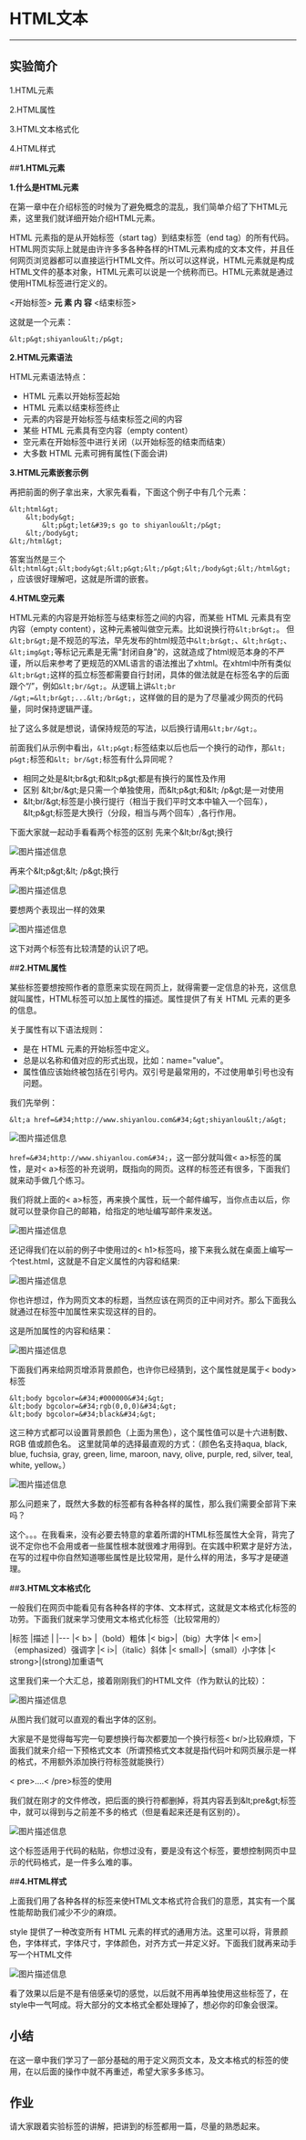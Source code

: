 # HTML文本


---

## 实验简介

1.HTML元素

2.HTML属性

3.HTML文本格式化

4.HTML样式


##**1.HTML元素**

**1.什么是HTML元素**

在第一章中在介绍标签的时候为了避免概念的混乱，我们简单介绍了下HTML元素，这里我们就详细开始介绍HTML元素。

HTML 元素指的是从开始标签（start tag）到结束标签（end tag）的所有代码。
HTML网页实际上就是由许许多多各种各样的HTML元素构成的文本文件，并且任何网页浏览器都可以直接运行HTML文件。所以可以这样说，HTML元素就是构成HTML文件的基本对象，HTML元素可以说是一个统称而已。HTML元素就是通过使用HTML标签进行定义的。

&lt;开始标签&gt;  **元 素 内 容**  &lt;结束标签&gt;

这就是一个元素：
```
&lt;p&gt;shiyanlou&lt;/p&gt;
```

**2.HTML元素语法**

HTML元素语法特点：
 - HTML 元素以开始标签起始
 - HTML 元素以结束标签终止
 - 元素的内容是开始标签与结束标签之间的内容
 - 某些 HTML 元素具有空内容（empty content）
 - 空元素在开始标签中进行关闭（以开始标签的结束而结束）
 - 大多数 HTML 元素可拥有属性(下面会讲)

**3.HTML元素嵌套示例**

再把前面的例子拿出来，大家先看看，下面这个例子中有几个元素：
```
&lt;html&gt;
    &lt;body&gt;
        &lt;p&gt;let&#39;s go to shiyanlou&lt;/p&gt;
    &lt;/body&gt;
&lt;/html&gt;
```

答案当然是三个`&lt;html&gt;&lt;body&gt;&lt;p&gt;&lt;/p&gt;&lt;/body&gt;&lt;/html&gt;`，应该很好理解吧，这就是所谓的嵌套。

**4.HTML空元素**

HTML元素的内容是开始标签与结束标签之间的内容，而某些 HTML 元素具有空内容（empty content），这种元素被叫做空元素。比如说换行符`&lt;br&gt;`。
但`&lt;br&gt;`是不规范的写法，早先发布的html规范中`&lt;br&gt;`、`&lt;hr&gt;`、`&lt;img&gt;`等标记元素是无需“封闭自身”的，这就造成了html规范本身的不严谨，所以后来参考了更规范的XML语言的语法推出了xhtml。在xhtml中所有类似`&lt;br&gt;`这样的孤立标签都需要自行封闭，具体的做法就是在标签名字的后面跟个“/”，例如`&lt;br/&gt;`。从逻辑上讲`&lt;br /&gt;=&lt;br&gt;...&lt;/br&gt;`，这样做的目的是为了尽量减少网页的代码量，同时保持逻辑严谨。

扯了这么多就是想说，请保持规范的写法，以后换行请用`&lt;br/&gt;`。

前面我们从示例中看出，`&lt;p&gt;`标签结束以后也后一个换行的动作，那`&lt; p&gt;`标签和`&lt; br/&gt;`标签有什么异同呢？

- 相同之处是&amp;lt;br&amp;gt;和&amp;lt;p&amp;gt;都是有换行的属性及作用
- 区别 &amp;lt;br/&amp;gt;是只需一个单独使用，而&amp;lt;p&amp;gt;和&amp;lt; /p&amp;gt;是一对使用
- &amp;lt;br/&amp;gt;标签是小换行提行（相当于我们平时文本中输入一个回车），&amp;lt;p&amp;gt;标签是大换行（分段，相当与两个回车）,各行作用。

下面大家就一起动手看看两个标签的区别
先来个&amp;lt;br/&amp;gt;换行


![图片描述信息](https://dn-anything-about-doc.qbox.me/userid20407labid118time1423199233442)

再来个&amp;lt;p&amp;gt;&amp;lt; /p&amp;gt;换行

![图片描述信息](https://dn-anything-about-doc.qbox.me/userid20407labid118time1423199267732)

要想两个表现出一样的效果


![图片描述信息](https://dn-anything-about-doc.qbox.me/userid20407labid118time1423199327851)


这下对两个标签有比较清楚的认识了吧。

##**2.HTML属性**

某些标签要想按照作者的意愿来实现在网页上，就得需要一定信息的补充，这信息就叫属性，HTML标签可以加上属性的描述。属性提供了有关 HTML 元素的更多的信息。

关于属性有以下语法规则：
- 是在 HTML 元素的开始标签中定义。
- 总是以名称和值对应的形式出现，比如：name=&#34;value&#34;。
- 属性值应该始终被包括在引号内。双引号是最常用的，不过使用单引号也没有问题。


我们先举例：

```
&lt;a href=&#34;http://www.shiyanlou.com&#34;&gt;shiyanlou&lt;/a&gt;
```

![图片描述信息](https://dn-anything-about-doc.qbox.me/userid20407labid118time1423199530914)

```href=&#34;http://www.shiyanlou.com&#34;```，这一部分就叫做&lt; a&gt;标签的属性，是对&lt; a&gt;标签的补充说明，既指向的网页。这样的标签还有很多，下面我们就来动手做几个练习。

我们将就上面的&lt; a&gt;标签，再来换个属性，玩一个邮件编写，当你点击以后，你就可以登录你自己的邮箱，给指定的地址编写邮件来发送。

![图片描述信息](https://dn-anything-about-doc.qbox.me/userid20407labid118time1423210714610)


还记得我们在以前的例子中使用过的&lt; h1&gt;标签吗，接下来我么就在桌面上编写一个test.html，这就是不自定义属性的内容和结果:


![图片描述信息](https://dn-anything-about-doc.qbox.me/userid20407labid118time1423199591960)

你也许想过，作为网页文本的标题，当然应该在网页的正中间对齐。那么下面我么就通过在标签中加属性来实现这样的目的。

这是所加属性的内容和结果：

![图片描述信息](https://dn-anything-about-doc.qbox.me/userid20407labid118time1423199632258)


下面我们再来给网页增添背景颜色，也许你已经猜到，这个属性就是属于&lt; body&gt;标签
```
&lt;body bgcolor=&#34;#000000&#34;&gt;
&lt;body bgcolor=&#34;rgb(0,0,0)&#34;&gt;
&lt;body bgcolor=&#34;black&#34;&gt;
```
这三种方式都可以设置背景颜色（上面为黑色），这个属性值可以是十六进制数、RGB 值或颜色名。
这里就简单的选择最直观的方式：（颜色名支持aqua, black, blue, fuchsia, gray, green, lime, maroon, navy, olive, purple, red, silver, teal, white, yellow。）

![图片描述信息](https://dn-anything-about-doc.qbox.me/userid20407labid118time1423199672591)

那么问题来了，既然大多数的标签都有各种各样的属性，那么我们需要全部背下来吗？

 这个。。。在我看来，没有必要去特意的拿着所谓的HTML标签属性大全背，背完了说不定你也不会用或者一些属性根本就很难才用得到。在实践中积累才是好方法，在写的过程中你自然知道哪些属性是比较常用，是什么样的用法，多写才是硬道理。


##**3.HTML文本格式化**

一般我们在网页中能看见有各种各样的字体、文本样式，这就是文本格式化标签的功劳。下面我们就来学习使用文本格式化标签（比较常用的）

|标签 |描述 |
|---
|&lt; b&gt; |（bold）粗体
|&lt; big&gt;|（big）大字体
|&lt; em&gt;|（emphasized）强调字
|&lt; i&gt;|（italic）斜体
|&lt; small&gt;|（small）小字体
|&lt; strong&gt;|(strong)加重语气

这里我们来一个大汇总，接着刚刚我们的HTML文件（作为默认的比较）：

![图片描述信息](https://dn-anything-about-doc.qbox.me/userid20407labid118time1423205450894)

从图片我们就可以直观的看出字体的区别。


大家是不是觉得每写完一句要想换行每次都要加一个换行标签&lt; br/&gt;比较麻烦，下面我们就来介绍一下预格式文本（所谓预格式文本就是指代码叶和网页展示是一样的格式，不用额外添加换行符标签就能换行）

&lt; pre&gt;....&lt; /pre&gt;标签的使用

我们就在刚才的文件修改，把后面的换行符都删掉，将其内容丢到&amp;lt;pre&amp;gt;标签中，就可以得到与之前差不多的格式（但是看起来还是有区别的）。

![图片描述信息](https://dn-anything-about-doc.qbox.me/userid20407labid118time1423208501063)

这个标签适用于代码的粘贴，你想过没有，要是没有这个标签，要想控制网页中显示的代码格式，是一件多么难的事。

##**4.HTML样式**

上面我们用了各种各样的标签来使HTML文本格式符合我们的意愿，其实有一个属性能帮助我们减少不少的麻烦。

style 提供了一种改变所有 HTML 元素的样式的通用方法。这里可以将，背景颜色，字体样式，字体尺寸，字体颜色，对齐方式一并定义好。下面我们就再来动手写一个HTML文件

![图片描述信息](https://dn-anything-about-doc.qbox.me/userid20407labid118time1423216239851)

看了效果以后是不是有倍感亲切的感觉，以后就不用再单独使用这些标签了，在style中一气呵成。将大部分的文本格式全都处理掉了，想必你的印象会很深。


## **小结**
在这一章中我们学习了一部分基础的用于定义网页文本，及文本格式的标签的使用，在以后面的操作中就不再重述，希望大家多多练习。

## **作业**
请大家跟着实验标签的讲解，把讲到的标签都用一篇，尽量的熟悉起来。








